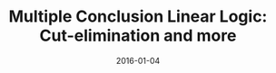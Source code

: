 ---
type: proceedings
authors:
  - Harley Eades III
  - Valeria de Paiva
title: "Multiple Conclusion Linear Logic: Cut-elimination and more"
journal: "Lecture Notes in Computer Science"
note: "Proceedings of the Symposium on Logical Foundations of Computer Science (LFCS 2016)"
date: 2016-01-04
resource:
  type: pdf-report
  pdf-url: includes/pubs/LFCS16.pdf
  report-url: includes/pubs/LFCS16-report.pdf
  report-note: with proofs
---